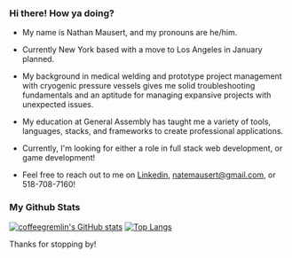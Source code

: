 
### Hi there! How ya doing?

- My name is Nathan Mausert, and my pronouns are he/him.
- Currently New York based with a move to Los Angeles in January planned.

- My background in medical welding and prototype project management with cryogenic pressure vessels gives me solid troubleshooting fundamentals and an aptitude for managing expansive projects with unexpected issues.
- My education at General Assembly has taught me a variety of tools, languages, stacks, and frameworks to create professional applications.
- Currently, I'm looking for either a role in full stack web development, or game development!
- Feel free to reach out to me on [Linkedin](https://www.linkedin.com/in/nathanmausert/), natemausert@gmail.com, or 518-708-7160!

### My Github Stats
[![coffeegremlin's GitHub stats](https://github-readme-stats.vercel.app/api?username=coffeegremlin&hide=contribs,prs&show_icons=true&theme=radical)](https://github.com/coffeegremlin/github-readme-stats)
[![Top Langs](https://github-readme-stats.vercel.app/api/top-langs/?username=coffeegremlin&layout=compact)](https://github.com/coffeegremlin/github-readme-stats)

Thanks for stopping by!
